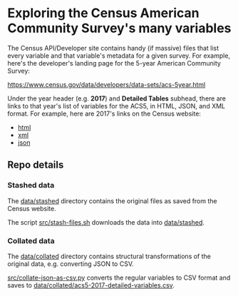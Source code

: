 # Exploring the Census American Community Survey's many variables

The Census API/Developer site contains handy (if massive) files that list every variable and that variable's metadata for a given survey. For example, here's the developer's landing page for the 5-year American Community Survey:

https://www.census.gov/data/developers/data-sets/acs-5year.html 

Under the year header (e.g. **2017**) and **Detailed Tables** subhead, there are links to that year's list of variables for the ACS5, in HTML, JSON, and XML format. For example, here are 2017's links on the Census website:

- [html](https://api.census.gov/data/2017/acs/acs5/variables.html)
- [xml](https://api.census.gov/data/2017/acs/acs5/variables.xml)
- [json](https://api.census.gov/data/2017/acs/acs5/variables.json)




## Repo details

### Stashed data

The [data/stashed](data/stashed) directory contains the original files as saved from the Census website.

The script [src/stash-files.sh](src/stash-files.sh) downloads the data into [data/stashed](data/stashed).

### Collated data

The [data/collated](data/collated) directory contains structural transformations of the original data, e.g. converting JSON to CSV.


[src/collate-json-as-csv.py](src/collate-json-as-csv.py) converts the regular variables to CSV format and saves to [data/collated/acs5-2017-detailed-variables.csv](data/collated/acs5-2017-detailed-variables.csv).


